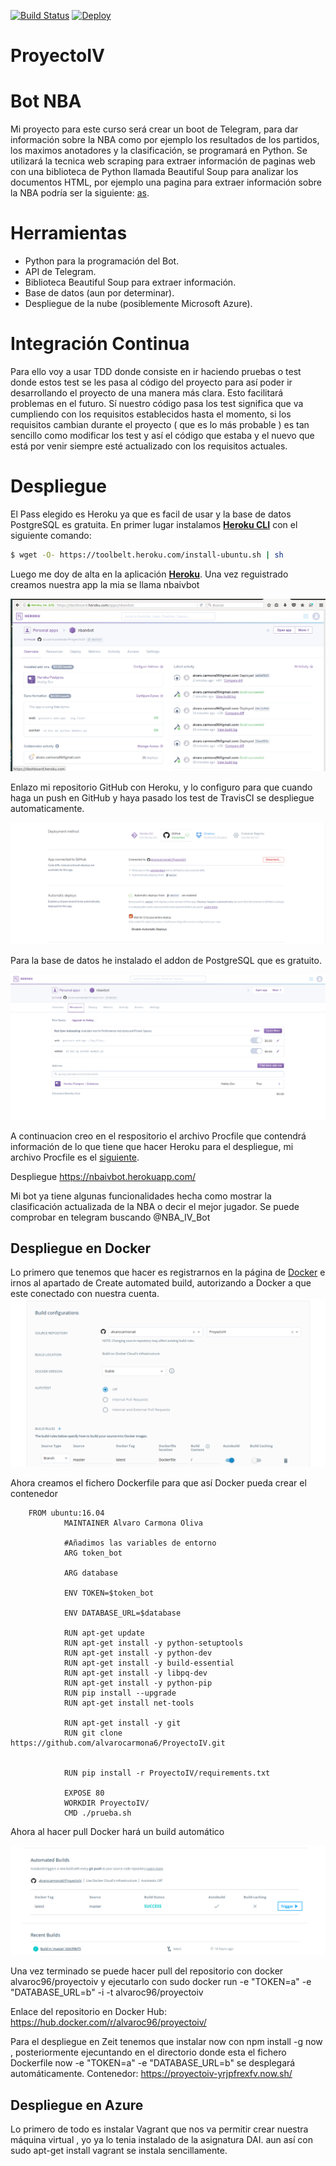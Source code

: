 [![Build Status](https://travis-ci.org/alvarocarmona6/ProyectoIV.svg?branch=master)](https://travis-ci.org/alvarocarmona6/ProyectoIV)
[![Deploy](https://www.herokucdn.com/deploy/button.svg)](https://heroku.com/deploy?template=https://github.com/alvarocarmona6/ProyectoIV)


# ProyectoIV 

# Bot NBA

Mi proyecto para este curso será crear un boot de Telegram, para dar información sobre la NBA como por ejemplo los resultados de los partidos, los maximos anotadores y la clasificación, se programará en Python. Se utilizará la tecnica web scraping para extraer información de paginas web con  una biblioteca de Python llamada Beautiful Soup para analizar los documentos HTML, por ejemplo una pagina para extraer información sobre la NBA podría ser la siguiente: [as](https://as.com/baloncesto/nba.html).

# Herramientas

* Python para la programación del Bot.
* API de Telegram.
* Biblioteca Beautiful Soup para extraer información.
* Base de datos (aun por determinar).
* Despliegue de la nube (posiblemente Microsoft Azure).


# Integración Continua
Para ello voy a usar TDD donde consiste en ir haciendo pruebas o test donde estos test se les pasa al código del proyecto para así poder ir desarrollando el proyecto de una manera más clara. Esto facilitará problemas en el futuro. Sí nuestro código pasa los test significa que va cumpliendo con los requisitos establecidos hasta el momento, si los requisitos cambian durante el proyecto ( que es lo más probable ) es tan sencillo como modificar los test y así el código que estaba y el nuevo que está por venir siempre esté actualizado con los requisitos actuales.


# Despliegue

El Pass elegido es Heroku ya que es facil de usar y la base de datos PostgreSQL es gratuita.
En primer lugar instalamos [**Heroku CLI**](https://devcenter.heroku.com/articles/getting-started-with-python#set-up) con el siguiente comando:

```bash
$ wget -O- https://toolbelt.heroku.com/install-ubuntu.sh | sh
```

Luego me doy de alta en la aplicación [**Heroku**](https://signup.heroku.com/?c=70130000001x9jEAAQ). Una vez reguistrado creamos nuestra app la mia se llama nbaivbot 

![imagen](https://github.com/alvarocarmona6/ProyectoIV/blob/master/capturas/capturanbaivbot.png)

Enlazo mi repositorio GitHub con Heroku, y lo configuro para que cuando haga un push en GitHub y haya pasado los test de TravisCI se despliegue automaticamente.

![imagen](https://github.com/alvarocarmona6/ProyectoIV/blob/master/capturas/configuracionheroku.png)

Para la base de datos he instalado  el addon de PostgreSQL que es gratuito.

![imagen](https://github.com/alvarocarmona6/ProyectoIV/blob/master/capturas/basededatosheroku.png)

A continuacion creo en el respositorio el archivo Procfile que contendrá información de lo que tiene que hacer Heroku para el despliegue,
mi archivo Procfile es el [siguiente](https://github.com/alvarocarmona6/ProyectoIV/blob/master/Procfile).

Despliegue https://nbaivbot.herokuapp.com/

Mi bot ya tiene algunas funcionalidades hecha como mostrar la clasificación actualizada de la NBA o decir el mejor jugador. Se puede comprobar en telegram buscando @NBA_IV_Bot 


## Despliegue en Docker

Lo primero que tenemos que hacer es registrarnos en la página de [Docker](https://www.docker.com/) e irnos al apartado de Create automated build, autorizando a Docker a que este conectado con nuestra cuenta.
![imagen](https://github.com/alvarocarmona6/ProyectoIV/blob/master/capturas/capturadocker2.png)

Ahora creamos el fichero Dockerfile para que así Docker pueda crear el contenedor

		FROM ubuntu:16.04
                MAINTAINER Alvaro Carmona Oliva

                #Añadimos las variables de entorno
                ARG token_bot

                ARG database

                ENV TOKEN=$token_bot

                ENV DATABASE_URL=$database

                RUN apt-get update
                RUN apt-get install -y python-setuptools
                RUN apt-get install -y python-dev
                RUN apt-get install -y build-essential
                RUN apt-get install -y libpq-dev
                RUN apt-get install -y python-pip
                RUN pip install --upgrade
                RUN apt-get install net-tools

                RUN apt-get install -y git
                RUN git clone https://github.com/alvarocarmona6/ProyectoIV.git


                RUN pip install -r ProyectoIV/requirements.txt

                EXPOSE 80
                WORKDIR ProyectoIV/
                CMD ./prueba.sh


Ahora al hacer pull Docker hará un build automático

![imagen](https://github.com/alvarocarmona6/ProyectoIV/blob/master/capturas/capturadocker1.png)

Una vez terminado se puede hacer pull del repositorio con docker alvaroc96/proyectoiv y ejecutarlo con sudo docker run -e "TOKEN=a" -e "DATABASE_URL=b" -i -t alvaroc96/proyectoiv



Enlace del repositorio en Docker Hub: https://hub.docker.com/r/alvaroc96/proyectoiv/

Para el despliegue en Zeit tenemos que instalar now con npm install -g now , posteriormente ejecuntando en el directorio donde esta el fichero Dockerfile  now -e "TOKEN=a" -e "DATABASE_URL=b" se desplegará automáticamente.
Contenedor: https://proyectoiv-yrjpfrexfv.now.sh/


## Despliegue en Azure

Lo primero de todo es instalar Vagrant que  nos va permitir crear nuestra máquina virtual , yo ya lo tenia instalado de la asignatura DAI.
aun así con
        sudo apt-get install vagrant 
se instala sencillamente.



